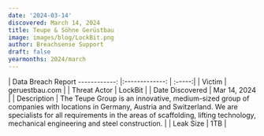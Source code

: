 ```yaml
---
date: '2024-03-14'
discovered: March 14, 2024
title: Teupe & Söhne Gerüstbau
image: images/blog/LockBit.png
author: Breachsense Support
draft: false
yearmonths: 2024/march
---
```



| Data Breach Report
------------:     |:-------------:    | :-----:|
| Victim      | geruestbau.com      | 
| Threat Actor      | LockBit      | 
| Date Discovered      | Mar 14, 2024      | 
| Description      | The Teupe Group is an innovative, medium-sized group of companies with locations in Germany, Austria and Switzerland. We are specialists for all requirements in the areas of scaffolding, lifting technology, mechanical engineering and steel construction.      | 
| Leak Size      | 1TB      | 

